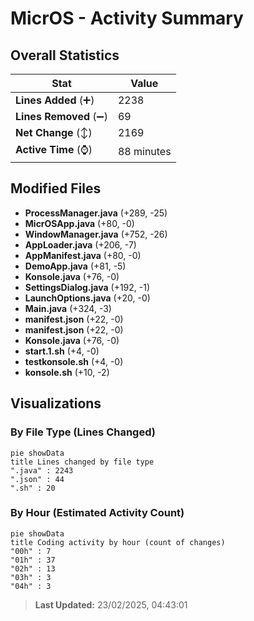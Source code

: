 # MicrOS - Activity Summary 

## Overall Statistics

| Stat                   | Value                                                             |
| ---------------------- | ----------------------------------------------------------------- |
| **Lines Added** (➕)   | 2238                                          |
| **Lines Removed** (➖) | 69                                        |
| **Net Change** (↕)    | 2169                |
| **Active Time** (⌚)   | 88 minutes |


## Modified Files
- **ProcessManager.java** (+289, -25)
- **MicrOSApp.java** (+80, -0)
- **WindowManager.java** (+752, -26)
- **AppLoader.java** (+206, -7)
- **AppManifest.java** (+80, -0)
- **DemoApp.java** (+81, -5)
- **Konsole.java** (+76, -0)
- **SettingsDialog.java** (+192, -1)
- **LaunchOptions.java** (+20, -0)
- **Main.java** (+324, -3)
- **manifest.json** (+22, -0)
- **manifest.json** (+22, -0)
- **Konsole.java** (+76, -0)
- **start.1.sh** (+4, -0)
- **testkonsole.sh** (+4, -0)
- **konsole.sh** (+10, -2)

## Visualizations

### By File Type (Lines Changed)

```mermaid
pie showData
title Lines changed by file type
".java" : 2243
".json" : 44
".sh" : 20
```

### By Hour (Estimated Activity Count)

```mermaid
pie showData
title Coding activity by hour (count of changes)
"00h" : 7
"01h" : 37
"02h" : 13
"03h" : 3
"04h" : 3
```


> **Last Updated:** 23/02/2025, 04:43:01
